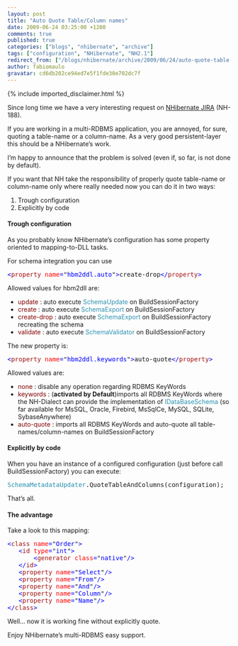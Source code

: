 ```yaml
---
layout: post
title: "Auto Quote Table/Column names"
date: 2009-06-24 03:25:00 +1200
comments: true
published: true
categories: ["blogs", "nhibernate", "archive"]
tags: ["configuration", "NHibernate", "NH2.1"]
redirect_from: ["/blogs/nhibernate/archive/2009/06/24/auto-quote-table-column-names.aspx/", "/blogs/nhibernate/archive/2009/06/24/auto-quote-table-column-names.html"]
author: fabiomaulo
gravatar: cd6db202ce94ed7e5f1fde30e702dc7f
---
```

{% include imported_disclaimer.html %}
<p>Since long time we have a very interesting request on <a target="_blank" href="http://jira.nhforge.org/">NHibernate JIRA</a> (NH-188).</p>
<p>If you are working in a multi-RDBMS application, you are annoyed, for sure, quoting a table-name or a column-name. As a very good persistent-layer this should be a NHibernate&rsquo;s work.</p>
<p>I&rsquo;m happy to announce that the problem is solved (even if, so far, is not done by default).</p>
<p>If you want that NH take the responsibility of properly quote table-name or column-name only where really needed now you can do it in two ways:</p>
<ol>
<li>Trough configuration </li>
<li>Explicitly by code </li>
</ol>
<h4>Trough configuration</h4>
<p>As you probably know NHibernate&rsquo;s configuration has some property oriented to mapping-to-DLL tasks.</p>
<p>For schema integration you can use</p>
<pre class="code"><span style="color: blue">&lt;</span><span style="color: #a31515">property </span><span style="color: red">name</span><span style="color: blue">=</span>"<span style="color: blue">hbm2ddl.auto</span>"<span style="color: blue">&gt;</span>create-drop<span style="color: blue">&lt;/</span><span style="color: #a31515">property</span><span style="color: blue">&gt;</span></pre>
<p>Allowed values for hbm2dll are:</p>
<ul>
<li><span style="color: #800000">update</span> : auto execute <span style="color: #2b91af">SchemaUpdate</span> on BuildSessionFactory </li>
<li><span style="color: #800000">create</span> : auto execute <span style="color: #2b91af">SchemaExport</span> on BuildSessionFactory </li>
<li><span style="color: #800000">create-drop</span> : auto execute <span style="color: #2b91af">SchemaExport</span> on BuildSessionFactory recreating the schema </li>
<li><span style="color: #800000">validate</span> : auto execute <span style="color: #2b91af">SchemaValidator</span> on BuildSessionFactory </li>
</ul>
<p>The new property is:</p>
<pre class="code"><span style="color: blue">&lt;</span><span style="color: #a31515">property </span><span style="color: red">name</span><span style="color: blue">=</span>"<span style="color: blue">hbm2ddl.keywords</span>"<span style="color: blue">&gt;</span>auto-quote<span style="color: blue">&lt;/</span><span style="color: #a31515">property</span><span style="color: blue">&gt;</span></pre>
<p>
<a href="http://11011.net/software/vspaste"></a></p>
<p>Allowed values are:</p>
<ul>
<li><span style="color: #800000">none</span> : disable any operation regarding RDBMS KeyWords </li>
<li><span style="color: #800000">keywords</span> : (<strong>activated by Default</strong>)imports all RDBMS KeyWords where the NH-Dialect can provide the implementation of <span style="color: #2b91af">IDataBaseSchema</span> (so far available for MsSQL, Oracle, Firebird, MsSqlCe, MySQL, SQLite, SybaseAnywhere) </li>
<li><span style="color: #800000">auto-quote</span> : imports all RDBMS KeyWords and auto-quote all table-names/column-names on BuildSessionFactory </li>
</ul>
<h4>Explicitly by code</h4>
<p>When you have an instance of a configured configuration (just before call BuildSessionFactory) you can execute:</p>
<pre class="code"><span style="color: #2b91af">SchemaMetadataUpdater</span>.QuoteTableAndColumns(configuration);</pre>
<p>That&rsquo;s all.</p>
<h4>The advantage</h4>
<p>Take a look to this mapping:</p>
<pre class="code"><span style="color: blue">&lt;</span><span style="color: #a31515">class </span><span style="color: red">name</span><span style="color: blue">=</span>"<span style="color: blue">Order</span>"<span style="color: blue">&gt;<br />   &lt;</span><span style="color: #a31515">id </span><span style="color: red">type</span><span style="color: blue">=</span>"<span style="color: blue">int</span>"<span style="color: blue">&gt;<br />       &lt;</span><span style="color: #a31515">generator </span><span style="color: red">class</span><span style="color: blue">=</span>"<span style="color: blue">native</span>"<span style="color: blue">/&gt;<br />   &lt;/</span><span style="color: #a31515">id</span><span style="color: blue">&gt;<br />   &lt;</span><span style="color: #a31515">property </span><span style="color: red">name</span><span style="color: blue">=</span>"<span style="color: blue">Select</span>"<span style="color: blue">/&gt;<br />   &lt;</span><span style="color: #a31515">property </span><span style="color: red">name</span><span style="color: blue">=</span>"<span style="color: blue">From</span>"<span style="color: blue">/&gt;<br />   &lt;</span><span style="color: #a31515">property </span><span style="color: red">name</span><span style="color: blue">=</span>"<span style="color: blue">And</span>"<span style="color: blue">/&gt;<br />   &lt;</span><span style="color: #a31515">property </span><span style="color: red">name</span><span style="color: blue">=</span>"<span style="color: blue">Column</span>"<span style="color: blue">/&gt;<br />   &lt;</span><span style="color: #a31515">property </span><span style="color: red">name</span><span style="color: blue">=</span>"<span style="color: blue">Name</span>"<span style="color: blue">/&gt;<br />&lt;/</span><span style="color: #a31515">class</span><span style="color: blue">&gt;</span></pre>
<p>Well&hellip; now it is working fine without explicitly quote.</p>
<p>Enjoy NHibernate&rsquo;s multi-RDBMS easy support.</p>
